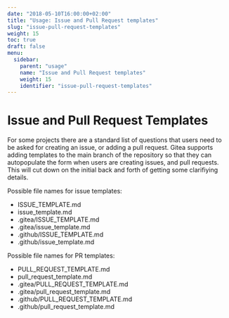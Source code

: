 ```yaml
---
date: "2018-05-10T16:00:00+02:00"
title: "Usage: Issue and Pull Request templates"
slug: "issue-pull-request-templates"
weight: 15
toc: true
draft: false
menu:
  sidebar:
    parent: "usage"
    name: "Issue and Pull Request templates"
    weight: 15
    identifier: "issue-pull-request-templates"
---
```


# Issue and Pull Request Templates

For some projects there are a standard list of questions that users need to be asked
for creating an issue, or adding a pull request. Gitea supports adding templates to the
main branch of the repository so that they can autopopulate the form when users are 
creating issues, and pull requests. This will cut down on the initial back and forth
of getting some clarifiying details.

Possible file names for issue templates:

* ISSUE_TEMPLATE.md
* issue_template.md
* .gitea/ISSUE_TEMPLATE.md
* .gitea/issue_template.md
* .github/ISSUE_TEMPLATE.md
* .github/issue_template.md


Possible file names for PR templates:

* PULL_REQUEST_TEMPLATE.md
* pull_request_template.md
* .gitea/PULL_REQUEST_TEMPLATE.md
* .gitea/pull_request_template.md
* .github/PULL_REQUEST_TEMPLATE.md
* .github/pull_request_template.md
